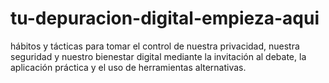 # tu-depuracion-digital-empieza-aqui
hábitos y tácticas para tomar el control de nuestra privacidad, nuestra seguridad y nuestro bienestar digital mediante la invitación al debate, la aplicación práctica y el uso de herramientas alternativas.
